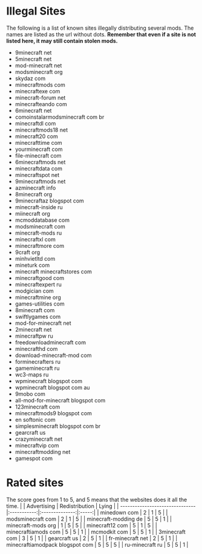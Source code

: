 Illegal Sites
=============

The following is a list of known sites illegally distributing several mods. The names are listed as the url without dots. **Remember that even if a site is not listed here, it may still contain stolen mods.**

- 9minecraft net
- 5minecraft net
- mod-minecraft net
- modsminecraft org
- skydaz com
- minecraftmods com
- minecraftexe com
- minecraft-forum net
- minecrafteando com
- 6minecraft net
- comoinstalarmodsminecraft com br
- minecraftdl com
- minecraftmods18 net
- minecraft20 com
- minecrafttime com
- yourminecraft com
- file-minecraft com
- 6minecraftmods net
- minecraftdata com
- minecraftspot net
- 9minecraftmods net
- azminecraft info
- 8minecraft org
- 9minecraftaz blogspot com
- minecraft-inside ru
- miinecraft org
- mcmoddatabase com
- modsminecraft com
- minecraft-mods ru
- minecraftxl com
- minecraftmore com
- 9craft org
- minhvietltd com
- mineturk com
- minecraft minecraftstores com
- minecraftgood com
- minecraftexpert ru
- modgician com
- minecraftmine org
- games-utilities com
- 8minecraft com
- swiftlygames com 
- mod-for-minecraft net
- 2minecraft net
- minecraftpw ru
- freedownloadminecraft com
- minecrafthd com
- download-minecraft-mod com
- forminecrafters ru
- gameminecraft ru
- wc3-maps ru
- wpminecraft blogspot com
- wpminecraft blogspot com au
- 9mobo com
- all-mod-for-minecraft blogspot com
- 123minecraft com
- minecraftmods9 blogspot com
- en softonic com
- simplesminecraft blogspot com br
- gearcraft us
- crazyminecraft net
- minecraftvip com
- minecraftmodding net
- gamespot com

Rated sites
===========
The score goes from 1 to 5, and 5 means that the websites does it all the time.
|                                 | Advertising | Redistribution | Lying |
| ------------------------------- |:-----------:|:--------------:|:-----:|
| minedown com                    |      2      |        1       |   5   |
| modsminecraft com               |      2      |        1       |   5   |
| minecraft-modding de            |      5      |        5       |   1   |
| minecraft-mods org              |      1      |        5       |   5   |
| minecraft12 com                 |      5      |        1       |   5   |
| minecraftiamods com             |      5      |        5       |   1   |
| mcmodkit com                    |      5      |        5       |   1   |
| 3minecraft com                  |      3      |        5       |   1   |
| gearcraft us                    |      2      |        5       |   1   |
| fr-minecraft net                |      2      |        5       |   1   |
| minecraftiamodpack blogspot com |      5      |        5       |   5   |
| ru-minecraft ru                 |      5      |        5       |   1   |
